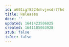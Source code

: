 ```yaml
---
id: a601igf8224nhvjesdr7fhd
title: Releases
desc: ''
updated: 1641423506025
created: 1641105063928
stub: false
isDir: false
---
```



